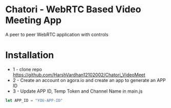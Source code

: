 # Chatori - WebRTC Based Video Meeting App
A peer to peer WebRTC application with controls

# Installation
* 1 - clone repo https://github.com/HarshVardhan12102002/Chatori_VideoMeet
* 2 - Create an account on agora.io and create an app to generate an APP ID
* 3 - Update APP ID, Temp Token and Channel Name in main.js
```javascript
let APP_ID = "YOU-APP-ID"
```



